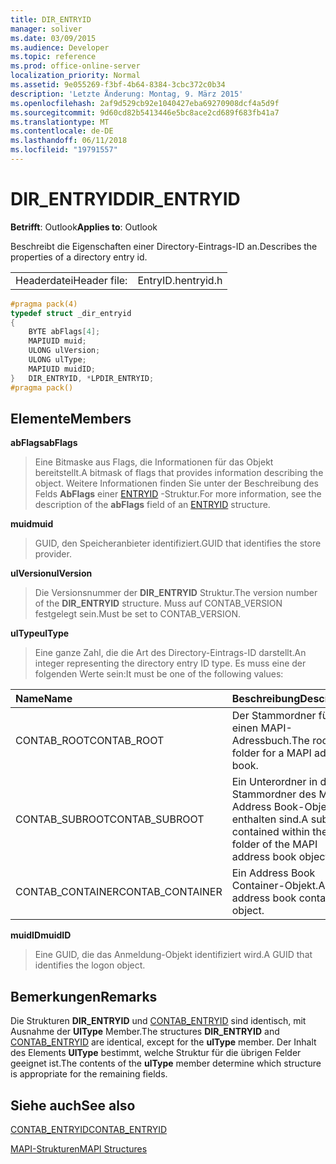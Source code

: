 ```yaml
---
title: DIR_ENTRYID
manager: soliver
ms.date: 03/09/2015
ms.audience: Developer
ms.topic: reference
ms.prod: office-online-server
localization_priority: Normal
ms.assetid: 9e055269-f3bf-4b64-8384-3cbc372c0b34
description: 'Letzte Änderung: Montag, 9. März 2015'
ms.openlocfilehash: 2af9d529cb92e1040427eba69270908dcf4a5d9f
ms.sourcegitcommit: 9d60cd82b5413446e5bc8ace2cd689f683fb41a7
ms.translationtype: MT
ms.contentlocale: de-DE
ms.lasthandoff: 06/11/2018
ms.locfileid: "19791557"
---
```

# <a name="direntryid"></a><span data-ttu-id="22faf-103">DIR_ENTRYID</span><span class="sxs-lookup"><span data-stu-id="22faf-103">DIR_ENTRYID</span></span>

  
  
<span data-ttu-id="22faf-104">**Betrifft**: Outlook</span><span class="sxs-lookup"><span data-stu-id="22faf-104">**Applies to**: Outlook</span></span> 
  
<span data-ttu-id="22faf-105">Beschreibt die Eigenschaften einer Directory-Eintrags-ID an.</span><span class="sxs-lookup"><span data-stu-id="22faf-105">Describes the properties of a directory entry id.</span></span>
  
|||
|:-----|:-----|
|<span data-ttu-id="22faf-106">Headerdatei</span><span class="sxs-lookup"><span data-stu-id="22faf-106">Header file:</span></span>  <br/> |<span data-ttu-id="22faf-107">EntryID.h</span><span class="sxs-lookup"><span data-stu-id="22faf-107">entryid.h</span></span>  <br/> |
   
```cpp
#pragma pack(4)
typedef struct _dir_entryid
{
    BYTE abFlags[4]; 
    MAPIUID muid; 
    ULONG ulVersion; 
    ULONG ulType; 
    MAPIUID muidID; 
}   DIR_ENTRYID, *LPDIR_ENTRYID; 
#pragma pack()
```

## <a name="members"></a><span data-ttu-id="22faf-108">Elemente</span><span class="sxs-lookup"><span data-stu-id="22faf-108">Members</span></span>

 <span data-ttu-id="22faf-109">**abFlags**</span><span class="sxs-lookup"><span data-stu-id="22faf-109">**abFlags**</span></span>
  
> <span data-ttu-id="22faf-110">Eine Bitmaske aus Flags, die Informationen für das Objekt bereitstellt.</span><span class="sxs-lookup"><span data-stu-id="22faf-110">A bitmask of flags that provides information describing the object.</span></span> <span data-ttu-id="22faf-111">Weitere Informationen finden Sie unter der Beschreibung des Felds **AbFlags** einer [ENTRYID](entryid.md) -Struktur.</span><span class="sxs-lookup"><span data-stu-id="22faf-111">For more information, see the description of the **abFlags** field of an [ENTRYID](entryid.md) structure.</span></span> 
    
 <span data-ttu-id="22faf-112">**muid**</span><span class="sxs-lookup"><span data-stu-id="22faf-112">**muid**</span></span>
  
> <span data-ttu-id="22faf-113">GUID, den Speicheranbieter identifiziert.</span><span class="sxs-lookup"><span data-stu-id="22faf-113">GUID that identifies the store provider.</span></span>
    
 <span data-ttu-id="22faf-114">**ulVersion**</span><span class="sxs-lookup"><span data-stu-id="22faf-114">**ulVersion**</span></span>
  
> <span data-ttu-id="22faf-115">Die Versionsnummer der **DIR_ENTRYID** Struktur.</span><span class="sxs-lookup"><span data-stu-id="22faf-115">The version number of the **DIR_ENTRYID** structure.</span></span> <span data-ttu-id="22faf-116">Muss auf CONTAB_VERSION festgelegt sein.</span><span class="sxs-lookup"><span data-stu-id="22faf-116">Must be set to CONTAB_VERSION.</span></span> 
    
 <span data-ttu-id="22faf-117">**ulType**</span><span class="sxs-lookup"><span data-stu-id="22faf-117">**ulType**</span></span>
  
> <span data-ttu-id="22faf-118">Eine ganze Zahl, die die Art des Directory-Eintrags-ID darstellt.</span><span class="sxs-lookup"><span data-stu-id="22faf-118">An integer representing the directory entry ID type.</span></span> <span data-ttu-id="22faf-119">Es muss eine der folgenden Werte sein:</span><span class="sxs-lookup"><span data-stu-id="22faf-119">It must be one of the following values:</span></span>
    
|<span data-ttu-id="22faf-120">**Name**</span><span class="sxs-lookup"><span data-stu-id="22faf-120">**Name**</span></span>|<span data-ttu-id="22faf-121">**Beschreibung**</span><span class="sxs-lookup"><span data-stu-id="22faf-121">**Description**</span></span>|
|:-----|:-----|
|<span data-ttu-id="22faf-122">CONTAB_ROOT</span><span class="sxs-lookup"><span data-stu-id="22faf-122">CONTAB_ROOT</span></span>  <br/> |<span data-ttu-id="22faf-123">Der Stammordner für einen MAPI-Adressbuch.</span><span class="sxs-lookup"><span data-stu-id="22faf-123">The root folder for a MAPI address book.</span></span>  <br/> |
|<span data-ttu-id="22faf-124">CONTAB_SUBROOT</span><span class="sxs-lookup"><span data-stu-id="22faf-124">CONTAB_SUBROOT</span></span>  <br/> |<span data-ttu-id="22faf-125">Ein Unterordner in den Stammordner des MAPI-Address Book-Objekts enthalten sind.</span><span class="sxs-lookup"><span data-stu-id="22faf-125">A subfolder contained within the root folder of the MAPI address book object.</span></span>  <br/> |
|<span data-ttu-id="22faf-126">CONTAB_CONTAINER</span><span class="sxs-lookup"><span data-stu-id="22faf-126">CONTAB_CONTAINER</span></span>  <br/> |<span data-ttu-id="22faf-127">Ein Address Book Container-Objekt.</span><span class="sxs-lookup"><span data-stu-id="22faf-127">An address book container object.</span></span>  <br/> |
   
 <span data-ttu-id="22faf-128">**muidID**</span><span class="sxs-lookup"><span data-stu-id="22faf-128">**muidID**</span></span>
  
> <span data-ttu-id="22faf-129">Eine GUID, die das Anmeldung-Objekt identifiziert wird.</span><span class="sxs-lookup"><span data-stu-id="22faf-129">A GUID that identifies the logon object.</span></span>
    
## <a name="remarks"></a><span data-ttu-id="22faf-130">Bemerkungen</span><span class="sxs-lookup"><span data-stu-id="22faf-130">Remarks</span></span>

<span data-ttu-id="22faf-131">Die Strukturen **DIR_ENTRYID** und [CONTAB_ENTRYID](contab_entryid.md) sind identisch, mit Ausnahme der **UlType** Member.</span><span class="sxs-lookup"><span data-stu-id="22faf-131">The structures **DIR_ENTRYID** and [CONTAB_ENTRYID](contab_entryid.md) are identical, except for the **ulType** member.</span></span> <span data-ttu-id="22faf-132">Der Inhalt des Elements **UlType** bestimmt, welche Struktur für die übrigen Felder geeignet ist.</span><span class="sxs-lookup"><span data-stu-id="22faf-132">The contents of the **ulType** member determine which structure is appropriate for the remaining fields.</span></span> 
  
## <a name="see-also"></a><span data-ttu-id="22faf-133">Siehe auch</span><span class="sxs-lookup"><span data-stu-id="22faf-133">See also</span></span>



[<span data-ttu-id="22faf-134">CONTAB_ENTRYID</span><span class="sxs-lookup"><span data-stu-id="22faf-134">CONTAB_ENTRYID</span></span>](contab_entryid.md)


[<span data-ttu-id="22faf-135">MAPI-Strukturen</span><span class="sxs-lookup"><span data-stu-id="22faf-135">MAPI Structures</span></span>](mapi-structures.md)

